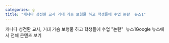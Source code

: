 ```yaml
---
categories: g
title: "캐나다 성전환 교사 거대 가슴 보형물 하고 학생들에 수업 논란  뉴스1"
---
```

캐나다 성전환 교사, 거대 가슴 보형물 하고 학생들에 수업 "논란"&nbsp;&nbsp;뉴스1Google 뉴스에서 전체 콘텐츠 보기